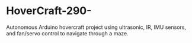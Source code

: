 # HoverCraft-290-
Autonomous Arduino hovercraft project using ultrasonic, IR, IMU sensors, and fan/servo control to navigate through a maze.

